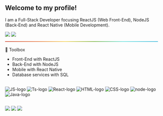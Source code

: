 ## Welcome to my profile!

I am a Full-Stack Developer focusing ReactJS (Web Front-End), NodeJS (Back-End) and React Native (Mobile Development).

<div>
   <img height="150em" src="https://github-readme-stats-ten-gilt.vercel.app/api?username=barbosathaissa&show_icons=true&theme=dracula&count_private=true">
   <img height="150em" src="https://github-readme-stats-ten-gilt.vercel.app/api/top-langs/?username=barbosathaissa&layout=compact&theme=dracula">
</div>

<img src="https://raw.githubusercontent.com/BarbosaThaissa/cine-info/main/src/assests/rainbow-readme.png" alt="arrow" />

🚀 Toolbox
  <ul>
      <li>Front-End with ReactJS</li>
      <li>Back-End with NodeJS</li>
      <li>Mobile with React Native</li> 
      <li>Database services with SQL</li>
  </ul>

<div style="display: inline_block"><br>
  <img height='50em' alt="JS-logo" src="https://cdn.worldvectorlogo.com/logos/logo-javascript.svg">
  <img height='50em' alt="Ts-logo" src="https://cdn.worldvectorlogo.com/logos/typescript.svg">
  <img height='50em' alt="React-logo" src="https://cdn.worldvectorlogo.com/logos/react-2.svg">
  <img height='50em' alt="HTML-logo" src="https://cdn.worldvectorlogo.com/logos/html-1.svg">
  <img height='50em' alt="CSS-logo" src='https://cdn.worldvectorlogo.com/logos/css-3.svg'>
  <img height="50em" alt="node-logo" src="https://cdn.jsdelivr.net/gh/devicons/devicon/icons/nodejs/nodejs-original.svg">
  <img height='50em' alt='Java-logo' src='https://cdn.worldvectorlogo.com/logos/java-4.svg'>
</div>

 ##
 
  <div>
  <a href="https://www.instagram.com/thaissabarbosaa/" target="_blank"><img src="https://img.shields.io/badge/-Instagram-%23E4405F?style=for-the-badge&logo=instagram&logoColor=white" target="_blank"></a>
  <a href = "mailto:contatothaissabarbosa@gmail.com"><img src="https://img.shields.io/badge/-Gmail-%23333?style=for-the-badge&logo=gmail&logoColor=white" target="_blank"></a>
  <a href="https://www.linkedin.com/in/barbosathaissa/" target="_blank"><img src="https://img.shields.io/badge/-LinkedIn-%230077B5?style=for-the-badge&logo=linkedin&logoColor=white" target="_blank"></a> 
  </div>
<!---
BarbosaThaissa/BarbosaThaissa is a ✨ special ✨ repository because its `README.md` (this file) appears on your GitHub profile.
You can click the Preview link to take a look at your changes.
--->

